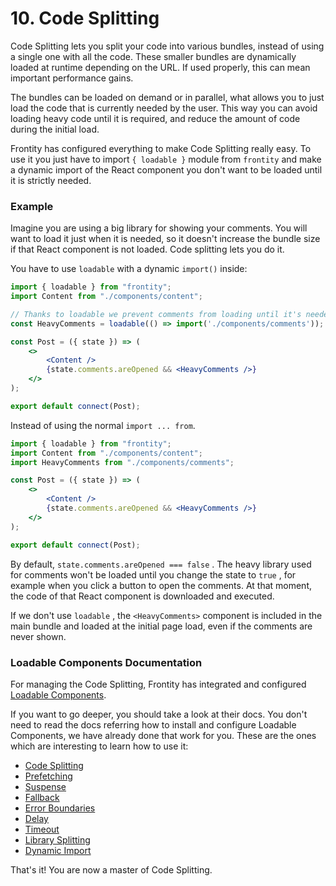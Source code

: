 # 10. Code Splitting

Code Splitting lets you split your code into various bundles, instead of using a single one with all the code. These smaller bundles are dynamically loaded at runtime depending on the URL. If used properly, this can mean important performance gains.

The bundles can be loaded on demand or in parallel, what allows you to just load the code that is currently needed by the user. This way you can avoid loading heavy code until it is required, and reduce the amount of code during the initial load.

Frontity has configured everything to make Code Splitting really easy. To use it you just have to import `{ loadable }` module from `frontity` and make a dynamic import of the React component you don't want to be loaded until it is strictly needed.

### Example

Imagine you are using a big library for showing your comments. You will want to load it just when it is needed, so it doesn't increase the bundle size if that React component is not loaded. Code splitting lets you do it. 

You have to use `loadable` with a dynamic `import()` inside:

```jsx
import { loadable } from "frontity";
import Content from "./components/content";

// Thanks to loadable we prevent comments from loading until it's needed.
const HeavyComments = loadable(() => import('./components/comments'));

const Post = ({ state }) => (
    <>
        <Content />
        {state.comments.areOpened && <HeavyComments />}
    </>
);

export default connect(Post);
```

Instead of using the normal `import ... from`.

```jsx
import { loadable } from "frontity";
import Content from "./components/content";
import HeavyComments from "./components/comments";

const Post = ({ state }) => (
    <>
        <Content />
        {state.comments.areOpened && <HeavyComments />}
    </>
);

export default connect(Post);
```

By default, `state.comments.areOpened === false` . The heavy library used for comments won't be loaded until you change the state to `true` , for example when you click a button to open the comments. At that moment, the code of that React component is downloaded and executed.

If we don't use `loadable` , the `<HeavyComments>` component is included in the main bundle and loaded at the initial page load, even if the comments are never shown.

### Loadable Components Documentation

For managing the Code Splitting, Frontity has integrated and configured [Loadable Components](https://www.smooth-code.com/open-source/loadable-components/docs/code-splitting/).

If you want to go deeper, you should take a look at their docs. You don't need to read the docs referring how to install and configure Loadable Components, we have already done that work for you. These are the ones which are interesting to learn how to use it:

* [Code Splitting](https://www.smooth-code.com/open-source/loadable-components/docs/code-splitting/)
* [Prefetching](https://www.smooth-code.com/open-source/loadable-components/docs/prefetching/)
* [Suspense](https://www.smooth-code.com/open-source/loadable-components/docs/suspense/)
* [Fallback](https://www.smooth-code.com/open-source/loadable-components/docs/fallback/)
* [Error Boundaries](https://www.smooth-code.com/open-source/loadable-components/docs/error-boundaries)
* [Delay](https://www.smooth-code.com/open-source/loadable-components/docs/delay/)
* [Timeout](https://www.smooth-code.com/open-source/loadable-components/docs/timeout/)
* [Library Splitting](https://www.smooth-code.com/open-source/loadable-components/docs/library-splitting/)
* [Dynamic Import](https://www.smooth-code.com/open-source/loadable-components/docs/dynamic-import/)

That's it! You are now a master of Code Splitting.


